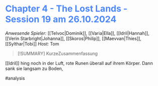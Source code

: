 # <font color = 4d88fd>Chapter 4 - The Lost Lands - Session 19 am 26.10.2024</font>

_Anwesende Spieler:_ [[Telvoc|Dominik]], [[Varia|Ella]], [[Idril|Hannah]], [[Verin Starbright|Johanna]], [[Skoros|Philip]], [[Maevvan|Thies]], [[Sylthar|Tobi]]
_Host:_ Tom

>[!SUMMARY]
>KurzeZusammenfassung

[[Idril]] hing noch in der Luft, rote Runen überall auf ihrem Körper. Dann sank sie langsam zu Boden, 

#analysis